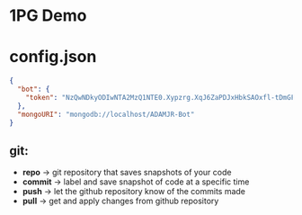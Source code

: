 # 1PG Demo

# config.json
```json
{
  "bot": {
    "token": "NzQwNDkyODIwNTA2MzQ1NTE0.Xypzrg.XqJ6ZaPDJxHbkSAOxfl-tDmGFYg"
  },
  "mongoURI": "mongodb://localhost/ADAMJR-Bot"
}
```

## git:
- **repo** -> git repository that saves snapshots of your code
- **commit** -> label and save snapshot of code at a specific time
- **push** -> let the github repository know of the commits made
- **pull** -> get and apply changes from github repository
